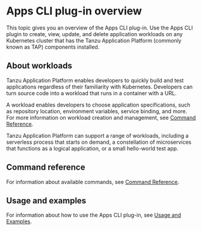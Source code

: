 # Apps CLI plug-in overview

This topic gives you an overview of the Apps CLI plug-in. Use the Apps CLI plugin to create, view, update, and delete application workloads on any Kubernetes cluster that has the Tanzu Application Platform (commonly known as TAP) components installed.

## <a id='about'></a>About workloads

Tanzu Application Platform enables developers to quickly build and test applications regardless of their familiarity with Kubernetes.
Developers can turn source code into a workload that runs in a container with a URL.

A workload enables developers to choose application specifications, such as repository location, environment variables, service binding, and more.
For more information on workload creation and management, see [Command Reference](command-reference.md).

Tanzu Application Platform can support a range of workloads, including a serverless process that starts on demand, a constellation of microservices that functions as a logical application, or a small hello-world test app.

## <a id='command-reference'></a>Command reference

For information about available commands, see [Command Reference](command-reference.md).

## <a id='usage-and-examples'></a>Usage and examples

For information about how to use the Apps CLI plug-in, see [Usage and Examples](usage.hbs.md).
